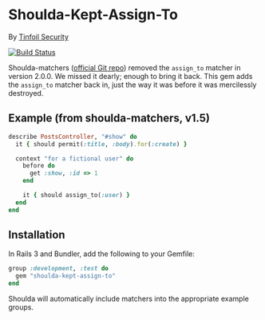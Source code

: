 # Shoulda-Kept-Assign-To
By [Tinfoil Security](http://tinfoilsecurity.com/)

[![Build Status](https://travis-ci.org/tinfoil/shoulda-kept-assign-to.svg?branch=master)](https://travis-ci.org/tinfoil/shoulda-kept-assign-to)

Shoulda-matchers ([official Git repo](https://github.com/thoughtbot/shoulda-matchers)) removed the `assign_to` matcher in version 2.0.0. We missed it dearly; enough to bring it back. This gem adds the `assign_to` matcher back in, just the way it was before it was mercilessly destroyed.

## Example (from shoulda-matchers, v1.5)

```ruby
describe PostsController, "#show" do
  it { should permit(:title, :body).for(:create) }

  context "for a fictional user" do
    before do
      get :show, :id => 1
    end

    it { should assign_to(:user) }
  end
end
```

## Installation

In Rails 3 and Bundler, add the following to your Gemfile:

```ruby
group :development, :test do
  gem "shoulda-kept-assign-to"
end
```

Shoulda will automatically include matchers into the appropriate example groups.
